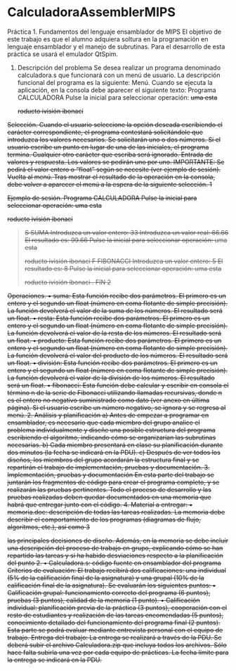 # CalculadoraAssemblerMIPS
Práctica 1. Fundamentos del lenguaje ensamblador de MIPS
El objetivo de este trabajo es que el alumno adquiera soltura en la programación en lenguaje ensamblador y el manejo de subrutinas. Para el desarrollo de esta práctica se usará el emulador QtSpim.
1. Descripción del problema
Se desea realizar un programa denominado calculadora.s que funcionará con un menú de usuario. La descripción funcional del programa es la siguiente:
Menú. Cuando se ejecuta la aplicación, en la consola debe aparecer el siguiente texto: Programa CALCULADORA
Pulse la inicial para seleccionar operación:
     <S>uma
     <R>esta
     <P>roducto
     <D>ivisión
     <F>ibonaci
>
Selección. Cuando el usuario seleccione la opción deseada escribiendo el carácter correspondiente, el programa contestará solicitándole que introduzca los valores necesarios. Se solicitarán uno o dos números.
Si el usuario escribe un punto en lugar de una de las iniciales, el programa termina. Cualquier otro carácter que escriba será ignorado.
Entrada de valores y respuesta. Los valores se pedirán uno por uno. IMPORTANTE: Se pedirá el valor entero o “float” según se necesite (ver ejemplo de sesión).
Vuelta al menú. Tras mostrar el resultado de la operación en la consola, debe volver a aparecer el menú a la espera de la siguiente selección.
1
 
 Ejemplo de sesión.
Programa CALCULADORA
Pulse la inicial para seleccionar operación:
     <S>uma
     <R>esta
     <P>roducto
     <D>ivisión
     <F>ibonaci
>S
SUMA
Introduzca un valor entero: 33 Introduzca un valor real: 66.66 El resultado es: 99.66
Pulse la inicial para seleccionar operación:
     <S>uma
     <R>esta
     <P>roducto
     <D>ivisión
     <F>ibonaci
>F
FIBONACCI
Introduzca un valor entero: 5 El resultado es: 8
Pulse la inicial para seleccionar operación:
     <S>uma
     <R>esta
     <P>roducto
     <D>ivisión
     <F>ibonaci
>. FIN
 2
 
 Operaciones.
• suma: Esta función recibe dos parámetros. El primero es un entero y el segundo un float (número en coma flotante de simple precisión). La función devolverá el valor de la suma de los números. El resultado será un float.
• resta: Esta función recibe dos parámetros. El primero es un entero y el segundo un float (número en coma flotante de simple precisión). La función devolverá el valor de la resta de los números. El resultado será un float.
• producto: Esta función recibe dos parámetros. El primero es un entero y el segundo un float (número en coma flotante de simple precisión). La función devolverá el valor del producto de los números. El resultado será un float.
• división: Esta función recibe dos parámetros. El primero es un entero y el segundo un float (número en coma flotante de simple precisión). La función devolverá el valor de la división de los números. El resultado será un float.
• fibonacci: Esta función debe calcular y escribir en consola el término n de la serie de Fibonacci utilizando llamadas recursivas, donde n es el entero no negativo suministrado como dato (ver anexo en última página). Si el usuario escribe un número negativo, se ignora y se regresa al menú.
2. Análisis y planificación
a) Antes de empezar a programar en ensamblador, es necesario que cada miembro del grupo analice el problema individualmente y diseñe una posible estructura del programa escribiendo el algoritmo, indicando cómo se organizarían las subrutinas necesarias.
b) Cada miembro presentará en clase su planificación durante dos minutos (la fecha se indicará en la PDU).
c) Después de ver todos los diseños, los miembros del grupo acordarán la estructura final y se repartirán el trabajo de implementación, pruebas y documentación.
3. Implementación, pruebas y documentación
En esta parte del trabajo se juntarán los fragmentos de código para crear el programa completo, y se realizarán las pruebas pertinentes. Todo el proceso de desarrollo y las pruebas realizadas deben quedar documentados en una memoria que habrá que entregar junto con el código.
4. Material a entregar:
• memoria.doc: descripción de todas las tareas realizadas. La memoria debe describir el comportamiento de los programas (diagramas de flujo, algoritmos, etc.), así como
  3
 
 las principales decisiones de diseño. Además, en la memoria se debe incluir una descripción del proceso de trabajo en grupo, explicando cómo se han repartido las tareas y si ha habido desviaciones respecto a la planificación del punto 2.
• Calculadora.s: código fuente en ensamblador del programa Criterios de evaluación:
El trabajo recibirá dos calificaciones: una individual (5% de la calificación final de la asignatura) y una grupal (10% de la calificación final de la asignatura). Se evaluarán los siguientes puntos:
• Calificación grupal: funcionamiento correcto del programa (6 puntos), pruebas (3 puntos), calidad de la memoria (1 punto).
• Calificación individual: planificación previa de la práctica (3 puntos), cooperación con el resto de estudiantes y realización de las tareas encomendadas (5 puntos), conocimiento detallado del funcionamiento del programa final (2 puntos). Esta parte se podrá evaluar mediante entrevista personal con el equipo de trabajo.
Entrega del trabajo:
La entrega se realizará a través de la PDU. Se deberá subir el archivo Calculadora.zip que incluya todos los archivos. Sólo hace falta subirla una vez por cada equipo de prácticas. La fecha límite para la entrega se indicará en la PDU.
